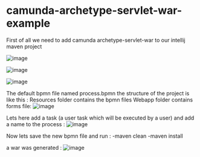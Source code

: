 # camunda-archetype-servlet-war-example

First of all we need to add camunda archetype-servlet-war to our intellij maven project

![image](https://github.com/ghailen/camunda-archetype-servlet-war-example/assets/36199753/18bcd69b-219f-4bea-b4f8-fd4903630bf8)

![image](https://github.com/ghailen/camunda-archetype-servlet-war-example/assets/36199753/b4cdad43-4449-4cac-a8e2-baf8a804d0c7)

![image](https://github.com/ghailen/camunda-archetype-servlet-war-example/assets/36199753/9f64c71e-e6e2-41ea-a08c-d251339ad6ab)


The default bpmn file named process.bpmn
the structure of the project is like this :
Resources folder contains the bpmn files
Webapp folder contains forms file: 
![image](https://github.com/ghailen/camunda-archetype-servlet-war-example/assets/36199753/c11ca22e-56ad-46b4-9924-94db9a203282)

Lets here add a task (a user task which will be executed by a user)
and add a name to the process :
![image](https://github.com/ghailen/camunda-archetype-servlet-war-example/assets/36199753/c0ffd883-2b33-48b5-be2c-d6b95b11c2fc)


Now lets save the new bpmn file and run : 
-maven clean
-maven install

a war was generated :
![image](https://github.com/ghailen/camunda-archetype-servlet-war-example/assets/36199753/42e1965e-df36-4c98-8b0d-4b0f4ad1ebe4)

